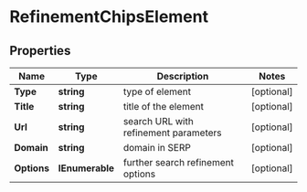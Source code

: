 # RefinementChipsElement


## Properties

| Name | Type | Description | Notes |
|------------ | ------------- | ------------- | -------------|
**Type** | **string** | type of element |[optional]|
**Title** | **string** | title of the element |[optional]|
**Url** | **string** | search URL with refinement parameters |[optional]|
**Domain** | **string** | domain in SERP |[optional]|
**Options** | **IEnumerable<LicensesElement>** | further search refinement options |[optional]|